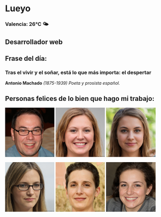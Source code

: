 # Lueyo
### Valencia:  26°C 🌤️
## Desarrollador web
## Frase del día:
<!-- START QUOTE -->
### Tras el vivir y el soñar, está lo que más importa: el despertar
**Antonio Machado** *(1875-1939) Poeta y prosista español.*
<!-- END QUOTE -->






## Personas felices de lo bien que hago mi trabajo:

<p float="left">
  <img src="src/image_0.png" width="32%" />
  <img src="src/image_1.png" width="32%" /> 
  <img src="src/image_2.png" width="32%" />
</p>
<p float="left">
  <img src="src/image_3.png" width="32%" />
  <img src="src/image_4.png" width="32%" /> 
  <img src="src/image_5.png" width="32%" />
</p>
